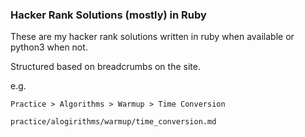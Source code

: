 ### Hacker Rank Solutions (mostly) in Ruby

These are my hacker rank solutions written in ruby when available or python3 when not.

Structured based on breadcrumbs on the site.

e.g.

`Practice > Algorithms > Warmup > Time Conversion`

`practice/alogirithms/warmup/time_conversion.md`
